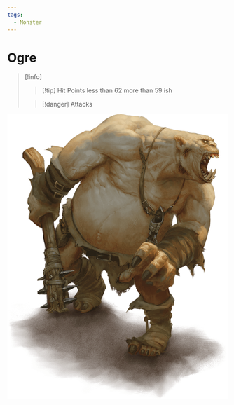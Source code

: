 ```yaml
---
tags:
  - Monster
---
```

# Ogre

> [!info] 
> >[!tip] Hit Points
> > less than 62 more than 59 ish
> 
> >[!danger] Attacks
> >
> >


![](images/Pasted%20image%2020240615185449.png)